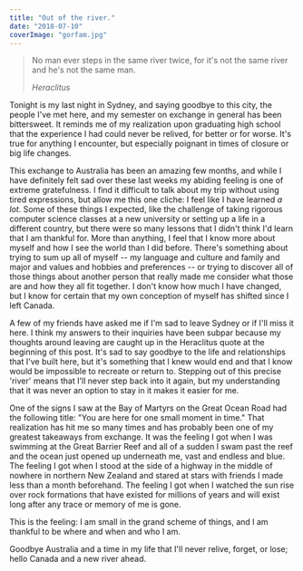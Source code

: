 ```yaml
---
title: "Out of the river."
date: "2018-07-10"
coverImage: "gorfam.jpg"
---
```


> No man ever steps in the same river twice, for it's not the same river and he's not the same man.
> 
> _Heraclitus_

Tonight is my last night in Sydney, and saying goodbye to this city, the people I've met here, and my semester on exchange in general has been bittersweet. It reminds me of my realization upon graduating high school that the experience I had could never be relived, for better or for worse. It's true for anything I encounter, but especially poignant in times of closure or big life changes.

This exchange to Australia has been an amazing few months, and while I have definitely felt sad over these last weeks my abiding feeling is one of extreme gratefulness. I find it difficult to talk about my trip without using tired expressions, but allow me this one cliche: I feel like I have learned _a lot_. Some of these things I expected, like the challenge of taking rigorous computer science classes at a new university or setting up a life in a different country, but there were so many lessons that I didn't think I'd learn that I am thankful for. More than anything, I feel that I know more about myself and how I see the world than I did before. There's something about trying to sum up all of myself -- my language and culture and family and major and values and hobbies and preferences -- or trying to discover all of those things about another person that really made me consider what those are and how they all fit together. I don't know how much I have changed, but I know for certain that my own conception of myself has shifted since I left Canada.

A few of my friends have asked me if I'm sad to leave Sydney or if I'll miss it here. I think my answers to their inquiries have been subpar because my thoughts around leaving are caught up in the Heraclitus quote at the beginning of this post. It's sad to say goodbye to the life and relationships that I've built here, but it's something that I knew would end and that I know would be impossible to recreate or return to. Stepping out of this precise 'river' means that I'll never step back into it again, but my understanding that it was never an option to stay in it makes it easier for me.

One of the signs I saw at the Bay of Martyrs on the Great Ocean Road had the following title: "You are here for one small moment in time." That realization has hit me so many times and has probably been one of my greatest takeaways from exchange. It was the feeling I got when I was swimming at the Great Barrier Reef and all of a sudden I swam past the reef and the ocean just opened up underneath me, vast and endless and blue. The feeling I got when I stood at the side of a highway in the middle of nowhere in northern New Zealand and stared at stars with friends I made less than a month beforehand. The feeling I got when I watched the sun rise over rock formations that have existed for millions of years and will exist long after any trace or memory of me is gone.

This is the feeling: I am small in the grand scheme of things, and I am thankful to be where and when and who I am.

Goodbye Australia and a time in my life that I'll never relive, forget, or lose; hello Canada and a new river ahead.
